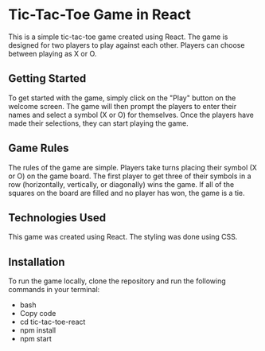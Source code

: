 # Tic-Tac-Toe Game in React
This is a simple tic-tac-toe game created using React. The game is designed for two players to play against each other. Players can choose between playing as X or O.

## Getting Started
To get started with the game, simply click on the "Play" button on the welcome screen. The game will then prompt the players to enter their names and select a symbol (X or O) for themselves. Once the players have made their selections, they can start playing the game.

## Game Rules
The rules of the game are simple. Players take turns placing their symbol (X or O) on the game board. The first player to get three of their symbols in a row (horizontally, vertically, or diagonally) wins the game. If all of the squares on the board are filled and no player has won, the game is a tie.

## Technologies Used
This game was created using React. The styling was done using CSS.

## Installation
To run the game locally, clone the repository and run the following commands in your terminal:

* bash
* Copy code
* cd tic-tac-toe-react
* npm install
* npm start
